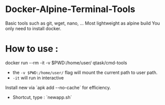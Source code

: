 # Docker-Alpine-Terminal-Tools
Basic tools such as git, wget, nano, ...
Most lightweight as alpine build
You only need to install docker.

# How to use : 
docker run --rm -it -v $PWD:/home/user/ qtask/cmd-tools

 - the `-v $PWD:/home/user/` flag will mount the current path to user path.
 - `-it` will run in interactive  

Install new via ´apk add --no-cache´ for efficiency.
 - Shortcut, type : ´newapp.sh´

